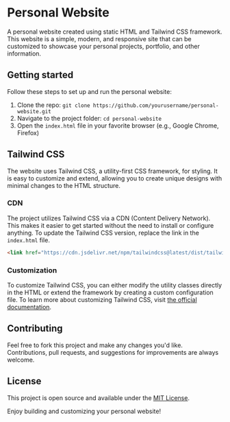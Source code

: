 # Personal Website

A personal website created using static HTML and Tailwind CSS framework. This website is a simple, modern, and responsive site that can be customized to showcase your personal projects, portfolio, and other information.

## Getting started

Follow these steps to set up and run the personal website:

1. Clone the repo: `git clone https://github.com/yourusername/personal-website.git`
2. Navigate to the project folder: `cd personal-website`
3. Open the `index.html` file in your favorite browser (e.g., Google Chrome, Firefox)

## Tailwind CSS

The website uses Tailwind CSS, a utility-first CSS framework, for styling. It is easy to customize and extend, allowing you to create unique designs with minimal changes to the HTML structure.

### CDN

The project utilizes Tailwind CSS via a CDN (Content Delivery Network). This makes it easier to get started without the need to install or configure anything. To update the Tailwind CSS version, replace the link in the `index.html` file.

```html
<link href="https://cdn.jsdelivr.net/npm/tailwindcss@latest/dist/tailwind.min.css" rel="stylesheet">
```

### Customization

To customize Tailwind CSS, you can either modify the utility classes directly in the HTML or extend the framework by creating a custom configuration file. To learn more about customizing Tailwind CSS, visit [the official documentation](https://tailwindcss.com/docs/configuration).

## Contributing

Feel free to fork this project and make any changes you'd like. Contributions, pull requests, and suggestions for improvements are always welcome.

## License

This project is open source and available under the [MIT License](https://opensource.org/licenses/MIT).

Enjoy building and customizing your personal website!
